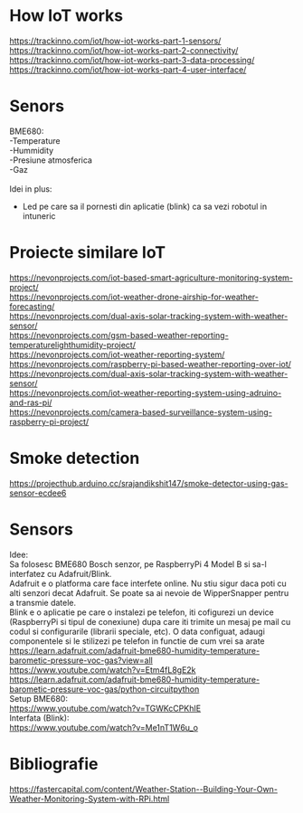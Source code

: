 # How IoT works
https://trackinno.com/iot/how-iot-works-part-1-sensors/<br>
https://trackinno.com/iot/how-iot-works-part-2-connectivity/<br>
https://trackinno.com/iot/how-iot-works-part-3-data-processing/<br>
https://trackinno.com/iot/how-iot-works-part-4-user-interface/<br>

# Senors
BME680:<br>
-Temperature<br>
-Hummidity<br>
-Presiune atmosferica<br>
-Gaz<br>
<br>
Idei in plus:<br>
- Led pe care sa il pornesti din aplicatie (blink) ca sa vezi robotul in intuneric<br>

# Proiecte similare IoT
https://nevonprojects.com/iot-based-smart-agriculture-monitoring-system-project/<br>
https://nevonprojects.com/iot-weather-drone-airship-for-weather-forecasting/<br>
https://nevonprojects.com/dual-axis-solar-tracking-system-with-weather-sensor/<br>
https://nevonprojects.com/gsm-based-weather-reporting-temperaturelighthumidity-project/<br>
https://nevonprojects.com/iot-weather-reporting-system/<br>
https://nevonprojects.com/raspberry-pi-based-weather-reporting-over-iot/<br>
https://nevonprojects.com/dual-axis-solar-tracking-system-with-weather-sensor/<br>
https://nevonprojects.com/iot-weather-reporting-system-using-adruino-and-ras-pi/<br>
https://nevonprojects.com/camera-based-surveillance-system-using-raspberry-pi-project/<br>


# Smoke detection
https://projecthub.arduino.cc/srajandikshit147/smoke-detector-using-gas-sensor-ecdee6<br>

# Sensors

Idee: <br>
Sa folosesc BME680 Bosch senzor, pe RaspberryPi 4 Model B si sa-l interfatez cu Adafruit/Blink.<br>
Adafruit e o platforma care face interfete online. Nu stiu sigur daca poti cu alti senzori decat Adafruit. Se poate sa ai nevoie de WipperSnapper pentru a transmie datele. <br>
Blink e o aplicatie pe care o instalezi pe telefon, iti cofigurezi un device (RaspberryPi si tipul de conexiune) dupa care iti trimite un mesaj pe mail cu codul si configurarile (librarii speciale, etc). O data configuat, adaugi componentele si le stilizezi pe telefon in functie de cum vrei sa arate<br>
https://learn.adafruit.com/adafruit-bme680-humidity-temperature-barometic-pressure-voc-gas?view=all<br>
https://www.youtube.com/watch?v=Etm4fL8gE2k<br>
https://learn.adafruit.com/adafruit-bme680-humidity-temperature-barometic-pressure-voc-gas/python-circuitpython<br>
Setup BME680:<br> 
https://www.youtube.com/watch?v=TGWKcCPKhIE<br>
Interfata (Blink):<br>
https://www.youtube.com/watch?v=Me1nT1W6u_o<br>

# Bibliografie

https://fastercapital.com/content/Weather-Station--Building-Your-Own-Weather-Monitoring-System-with-RPi.html<br>



